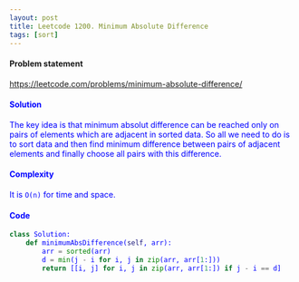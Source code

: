 ```yaml
---
layout: post
title: Leetcode 1200. Minimum Absolute Difference
tags: [sort]
---
```


#### Problem statement

<a href="https://leetcode.com/problems/minimum-absolute-difference/"> <font color = blue>https://leetcode.com/problems/minimum-absolute-difference/

#### Solution
The key idea is that minimum absolut difference can be reached only on pairs of elements which are adjacent in sorted data. So all we need to do is to sort data and then find minimum difference between pairs of adjacent elements and finally choose all pairs with this difference.

#### Complexity
It is `O(n)` for time and space.

#### Code
```python
class Solution:
    def minimumAbsDifference(self, arr):
        arr = sorted(arr)
        d = min(j - i for i, j in zip(arr, arr[1:]))
        return [[i, j] for i, j in zip(arr, arr[1:]) if j - i == d]
```